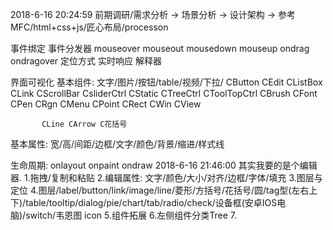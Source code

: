 2018-6-16 20:24:59
  前期调研/需求分析 -> 场景分析 -> 设计架构 ->
  参考 MFC/html+css+js/匠心布局/processon

  事件绑定 事件分发器 mouseover mouseout mousedown mouseup ondrag ondragover 
  定位方式
  实时响应
  解释器

  界面可视化
  基本组件: 文字/图片/按钮/table/视频/下拉/
           CButton CEdit CListBox CLink CScrollBar CsliderCtrl CStatic CTreeCtrl CToolTopCtrl
           CBrush CFont CPen CRgn CMenu 
           CPoint CRect 
           CWin CView

           CLine CArrow C花括号 
  基本属性: 宽/高/间距/边框/文字/颜色/背景/缩进/样式线

  生命周期: onlayout onpaint ondraw 
2018-6-16 21:46:00
  其实我要的是个编辑器.
  1.拖拽/复制和粘贴
  2.编辑属性: 文字/颜色/大小/对齐/边框/字体/填充
  3.图层与定位
  4.图层/label/button/link/image/line/菱形/方括号/花括号/圆/tag型(左右上下)/table/tooltip/dialog/pie/chart/tab/radio/check/设备框(安卓IOS电脑)/switch/韦恩图
  icon
  5.组件拓展
  6.左侧组件分类Tree
  7.